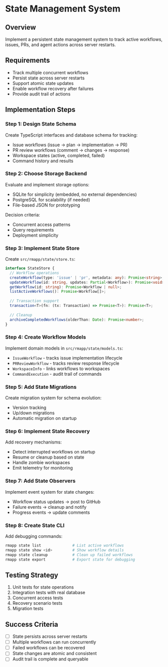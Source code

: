 # State Management System

## Overview
Implement a persistent state management system to track active workflows, issues, PRs, and agent actions across server restarts.

## Requirements
- Track multiple concurrent workflows
- Persist state across server restarts
- Support atomic state updates
- Enable workflow recovery after failures
- Provide audit trail of actions

## Implementation Steps

### Step 1: Design State Schema
Create TypeScript interfaces and database schema for tracking:
- Issue workflows (issue → plan → implementation → PR)
- PR review workflows (comment → changes → response)
- Workspace states (active, completed, failed)
- Command history and results

### Step 2: Choose Storage Backend
Evaluate and implement storage options:
- SQLite for simplicity (embedded, no external dependencies)
- PostgreSQL for scalability (if needed)
- File-based JSON for prototyping

Decision criteria:
- Concurrent access patterns
- Query requirements
- Deployment simplicity

### Step 3: Implement State Store
Create `src/rmapp/state/store.ts`:
```typescript
interface StateStore {
  // Workflow operations
  createWorkflow(type: 'issue' | 'pr', metadata: any): Promise<string>;
  updateWorkflow(id: string, updates: Partial<Workflow>): Promise<void>;
  getWorkflow(id: string): Promise<Workflow | null>;
  listActiveWorkflows(): Promise<Workflow[]>;
  
  // Transaction support
  transaction<T>(fn: (tx: Transaction) => Promise<T>): Promise<T>;
  
  // Cleanup
  archiveCompletedWorkflows(olderThan: Date): Promise<number>;
}
```

### Step 4: Create Workflow Models
Implement domain models in `src/rmapp/state/models.ts`:
- `IssueWorkflow` - tracks issue implementation lifecycle
- `PRReviewWorkflow` - tracks review response lifecycle
- `WorkspaceInfo` - links workflows to workspaces
- `CommandExecution` - audit trail of commands

### Step 5: Add State Migrations
Create migration system for schema evolution:
- Version tracking
- Up/down migrations
- Automatic migration on startup

### Step 6: Implement State Recovery
Add recovery mechanisms:
- Detect interrupted workflows on startup
- Resume or cleanup based on state
- Handle zombie workspaces
- Emit telemetry for monitoring

### Step 7: Add State Observers
Implement event system for state changes:
- Workflow status updates → post to GitHub
- Failure events → cleanup and notify
- Progress events → update comments

### Step 8: Create State CLI
Add debugging commands:
```bash
rmapp state list              # List active workflows
rmapp state show <id>         # Show workflow details
rmapp state cleanup           # Clean up failed workflows
rmapp state export            # Export state for debugging
```

## Testing Strategy
1. Unit tests for state operations
2. Integration tests with real database
3. Concurrent access tests
4. Recovery scenario tests
5. Migration tests

## Success Criteria
- [ ] State persists across server restarts
- [ ] Multiple workflows can run concurrently
- [ ] Failed workflows can be recovered
- [ ] State changes are atomic and consistent
- [ ] Audit trail is complete and queryable